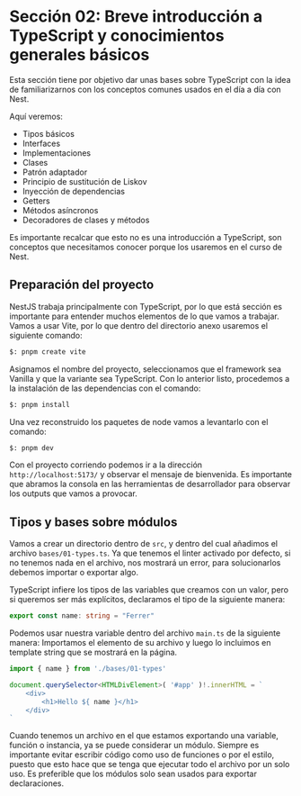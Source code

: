 # Sección 02: Breve introducción a TypeScript y conocimientos generales básicos

Esta sección tiene por objetivo dar unas bases sobre TypeScript con la idea de familiarizarnos con los conceptos comunes usados en el día a día con Nest.

Aquí veremos:

- Tipos básicos
- Interfaces
- Implementaciones
- Clases
- Patrón adaptador
- Principio de sustitución de Liskov
- Inyección de dependencias
- Getters
- Métodos asíncronos
- Decoradores de clases y métodos

Es importante recalcar que esto no es una introducción a TypeScript, son conceptos que necesitamos conocer porque los usaremos en el curso de Nest.

## Preparación del proyecto

NestJS trabaja principalmente con TypeScript, por lo que está sección es importante para entender muchos elementos de lo que vamos a trabajar. Vamos a usar Vite, por lo que dentro del directorio anexo usaremos el siguiente comando:

```txt
$: pnpm create vite
```

Asignamos el nombre del proyecto, seleccionamos que el framework sea Vanilla y que la variante sea TypeScript. Con lo anterior listo, procedemos a la instalación de las dependencias con el comando:

```txt
$: pnpm install
```

Una vez reconstruido los paquetes de node vamos a levantarlo con el comando:

```txt
$: pnpm dev
```

Con el proyecto corriendo podemos ir a la dirección `http://localhost:5173/` y observar el mensaje de bienvenida. Es importante que abramos la consola en las herramientas de desarrollador para observar los outputs que vamos a provocar.

## Tipos y bases sobre módulos

Vamos a crear un directorio dentro de `src`, y dentro del cual añadimos el archivo `bases/01-types.ts`. Ya que tenemos el linter activado por defecto, si no tenemos nada en el archivo, nos mostrará un error, para solucionarlos debemos importar o exportar algo.

TypeScript infiere los tipos de las variables que creamos con un valor, pero si queremos ser más explícitos, declaramos el tipo de la siguiente manera:

```ts
export const name: string = "Ferrer"
```

Podemos usar nuestra variable dentro del archivo `main.ts` de la siguiente manera: Importamos el elemento de su archivo y luego lo incluimos en template string que se mostrará en la página.

```ts
import { name } from './bases/01-types'

document.querySelector<HTMLDivElement>( '#app' )!.innerHTML = `
    <div>
        <h1>Hello ${ name }</h1>
    </div>
`
```

Cuando tenemos un archivo en el que estamos exportando una variable, función o instancia, ya se puede considerar un módulo. Siempre es importante evitar escribir código como uso de funciones o por el estilo, puesto que esto hace que se tenga que ejecutar todo el archivo por un solo uso. Es preferible que los módulos solo sean usados para exportar declaraciones.
